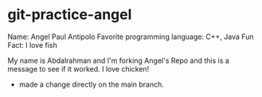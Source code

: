 # git-practice-angel

Name: 
    Angel Paul Antipolo
Favorite programming language:
    C++, Java
Fun Fact:
    I love fish

My name is Abdalrahman and I'm forking Angel's Repo and this is a message to see if it worked. I love chicken!

 - made a change directly on the main branch.   

